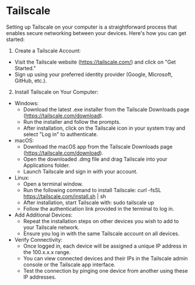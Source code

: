 # Tailscale
Setting up Tailscale on your computer is a straightforward process that enables secure networking between your devices. Here's how you can get started:

1. Create a Tailscale Account:
 - Visit the Tailscale website (https://tailscale.com/) and click on "Get Started."
 - Sign up using your preferred identity provider (Google, Microsoft, GitHub, etc.).
2. Install Tailscale on Your Computer:
 - Windows:
   - Download the latest .exe installer from the Tailscale Downloads page (https://tailscale.com/download).
   - Run the installer and follow the prompts.
   - After installation, click on the Tailscale icon in your system tray and select "Log in" to authenticate. 
 - macOS:
   - Download the macOS app from the Tailscale Downloads page (https://tailscale.com/download).
   - Open the downloaded .dmg file and drag Tailscale into your Applications folder.
   - Launch Tailscale and sign in with your account.
 - Linux:
   - Open a terminal window.
   - Run the following command to install Tailscale:
     curl -fsSL https://tailscale.com/install.sh | sh
   - After installation, start Tailscale with:
     sudo tailscale up
   - Follow the authentication link provided in the terminal to log in.
 - Add Additional Devices:
   - Repeat the installation steps on other devices you wish to add to your Tailscale network.
   - Ensure you log in with the same Tailscale account on all devices.
 - Verify Connectivity:
   - Once logged in, each device will be assigned a unique IP address in the 100.x.x.x range.
   - You can view connected devices and their IPs in the Tailscale admin console or the Tailscale app interface.
   - Test the connection by pinging one device from another using these IP addresses.
